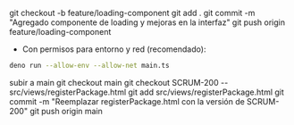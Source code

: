 git checkout -b feature/loading-component
git add .
git commit -m "Agregado componente de loading y mejoras en la interfaz"
git push origin feature/loading-component

- Con permisos para entorno y red (recomendado):

```bash
deno run --allow-env --allow-net main.ts
```


subir a main
git checkout main
git checkout SCRUM-200 -- src/views/registerPackage.html
git add src/views/registerPackage.html
git commit -m "Reemplazar registerPackage.html con la versión de SCRUM-200"
git push origin main